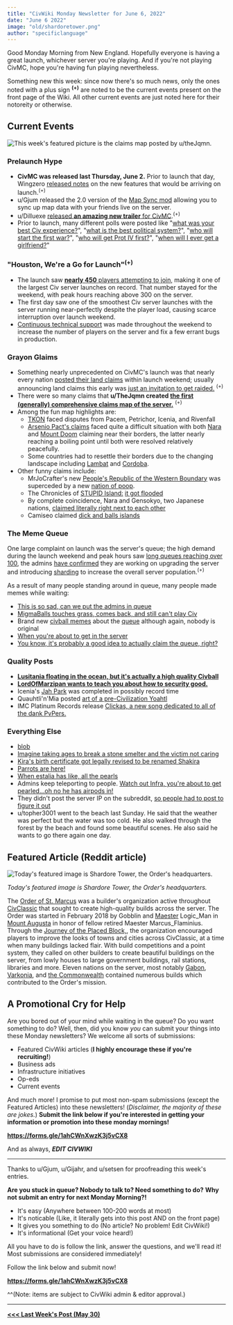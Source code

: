 ```yaml
---
title: "CivWiki Monday Newsletter for June 6, 2022"
date: "June 6 2022"
image: "old/shardoretower.png"
author: "specificlanguage"
---
```


Good Monday Morning from New England. Hopefully everyone is having a great launch, whichever server you're playing. And if you're not playing CivMC, hope you're having fun playing nevertheless.

Something new this week: since now there's so much news, only the ones noted with a plus sign **<sup>(+)</sup>** are noted to be the current events present on the front page of the Wiki. All other current events are just noted here for their notoreity or otherwise.

## Current Events

![**This week's featured picture is the claims map posted by u/theJqmn.**](https://static.miraheze.org/civwikiwiki/6/61/CivMCClaims.png)

### Prelaunch Hype

* **CivMC was released last Thursday, June 2.** Prior to launch that day, Wingzero [released notes](https://www.reddit.com/r/CivMC/comments/v3e5pe/launch_in_6_hours_feature_summary/) on the new features that would be arriving on launch.<sup>(+)</sup>
* u/Gjum released the 2.0 version of the [Map Sync mod](https://www.reddit.com/r/CivMC/comments/v310bq/mapsync_share_map_data_with_your_friends_live/) allowing you to sync up map data with your friends live on the server.
* u/Dilluexe [released **an amazing new trailer** for CivMC](https://www.reddit.com/r/CivMC/comments/v3knl0/civmc_teaser_trailer/).<sup>(+)</sup>
*  Prior to launch, many different polls were posted like "[what was your best Civ experience?](https://www.reddit.com/r/CivMC/comments/v203bh/what_was_your_best_civ_experience/)", "[what is the best political system?](https://www.reddit.com/r/CivMC/comments/v2wuwh/which_political_system_makes_the_best_nations/)", "[who will start the first war?](https://www.reddit.com/r/CivMC/comments/v1wf03/when_do_you_think_the_first_war_will_happen/)", "[who will get Prot IV first?](https://www.reddit.com/r/CivMC/comments/v1we4l/when_do_you_think_the_first_prot_set_will_be_made/)", "[when will I ever get a girlfriend?](https://www.youtube.com/watch?v=9vkF-k56b2g)"

### "Houston, We're a Go for Launch"<sup>(+)</sup>
* The launch saw [**nearly 450** players attempting to join,](https://static.miraheze.org/civwikiwiki/9/96/Civmcfirstday.png) making it one of the largest Civ server launches on record. That number stayed for the weekend, with peak hours reaching above 300 on the server.
* The first day saw one of the smoothest Civ server launches with the server running near-perfectly despite the player load, causing scarce interruption over launch weekend.
* [Continuous technical support](https://discord.com/channels/912074050086502470/952312337065451530/983041842310447154) was made throughout the weekend to increase the number of players on the server and fix a few errant bugs in production.

### Grayon Glaims

* Something nearly unprecedented on CivMC's launch was that nearly every nation [posted their land claims](https://www.reddit.com/r/civclassics/comments/h01ab5/civ_political_map_starter_pack/) within launch weekend; usually announcing land claims this early was [just an invitation to get raided.](https://www.reddit.com/r/CivMC/comments/v4ebjv/the_official_claim_of_the_confederal_aztec_empire/) <sup>(+)</sup>
* There were so many claims that **u/TheJqmn created [the first (generally) comprehensive claims map of the server.](https://www.reddit.com/r/CivMC/comments/v5noos/civmc_unofficial_and_a_few_other_areas_claims_map/)** <sup>(+)</sup>
* Among the fun map highlights are:
  * [TKON](https://www.reddit.com/r/CivMC/comments/v4uzcf/tkon_map_claim/) faced disputes from Pacem, Petrichor, Icenia, and Rivenfall
  * [Arsenio Pact's claims](https://www.reddit.com/r/CivMC/comments/v47rqq/current_em_claims/) faced quite a difficult situation with both [Nara](https://www.reddit.com/r/CivMC/comments/v4hdx3/please_stop_overclaiming_our_territories_ap_joint/) and [Mount Doom](https://www.reddit.com/r/CivMC/comments/v4kg0h/the_arsenio_pact_june_4th_claims/) claiming near their borders, the latter nearly reaching a boiling point until both were resolved relatively peacefully.
  * Some countries had to resettle their borders due to the changing landscape including [Lambat](https://www.reddit.com/r/CivMC/comments/v4lrvs/the_east_rises_again_lambats_official_claims/) and [Cordoba](https://www.reddit.com/r/CivMC/comments/v4xej5/republic_of_cordobas_claim_2/).
* Other funny claims include:
  * MrJoCrafter's new [People's Republic of the Western Boundary](https://www.reddit.com/r/CivMC/comments/v3q1w7/announcing_the_peoples_republic_of_western/) was superceded by a new [nation of poop](https://www.reddit.com/r/CivMC/comments/v3r1px/announcing_the_poop/).
  * The Chronicles of [STUPID Island:](https://www.reddit.com/r/CivMC/comments/v4dzc2/i_am_claiming_this_stupid_island_that_is_so_bad/) [it got flooded](https://www.reddit.com/r/CivMC/comments/v4undo/decided_to_start_flooding_stupid_island_because/)
  * By complete coincidence, Nara and Gensokyo, two Japanese nations, [claimed literally right next to each other](https://www.reddit.com/r/CivMC/comments/v5op3k/is_looking_great_everyone/)
  * Camiseo claimed [dick and balls islands](https://www.reddit.com/r/CivMC/comments/v5leo2/republic_of_camiseo_island_claim/)


### The Meme Queue

One large complaint on launch was the server's queue; the high demand during the launch weekend and peak hours saw [long queues reaching over 100](https://www.reddit.com/r/CivMC/comments/v4gpr9/civball_the_queue_experience/), the admins [have confirmed](https://www.reddit.com/r/CivMC/comments/v3e5pe/launch_in_6_hours_feature_summary/) they are working on upgrading the server and introducing [sharding](https://civwiki.org/wiki/Shards) to increase the overall server population.<sup>(+)</sup>

As a result of many people standing around in queue, many people made memes while waiting:

* [This is so sad, can we put the admins in queue](https://www.reddit.com/r/CivMC/comments/v4hb3j/petition_to_put_wingzero_in_queue/)
* [MigmaBalls touches grass, comes back, and still can't play Civ](https://www.reddit.com/r/CivMC/comments/v4dt80/things_ive_done_since_joining_the_queue/)
* Brand new [civball memes](https://www.reddit.com/r/CivMC/comments/v4gpr9/civball_the_queue_experience/) about the [queue](https://www.reddit.com/r/CivMC/comments/v4w5kz/the_petrichor_civmc_experience_tm/) although again, nobody is original
* [When you're about to get in the server](https://redd.it/v4vni7)
* [You know, it's probably a good idea to actually claim the queue, right? ](https://www.reddit.com/r/CivMC/comments/v4xl8u/my_territory_fuck_off/)

### Quality Posts

* [**Lusitania floating in the ocean, but it's actually a high quality Civball**](https://www.reddit.com/r/CivMC/comments/v4x6ya/lusitania_in_search_of_uncharted_lands_rekttangle)
* [**LordOfMarzipan wants to teach you about how to security good.**](https://www.reddit.com/r/CivMC/comments/v5oei0/lordofmarzipans_centre_for_children_who_still/)
* Icenia's [Jah Park](https://www.reddit.com/r/CivMC/comments/v5663f/ladies_and_gentlemen_jah_park_icenia/) was completed in possibly record time
* Quauhtli'n'Mia posted [art of a pre-Civilization Yoahtl](https://www.reddit.com/r/CivMC/comments/v5o5us/art_a_pack_of_leosaurs_chasing_a_olmypiad/)
* IMC Platinum Records release [Clickas, a new song dedicated to all of the dank PvPers.](https://www.reddit.com/r/CivMC/comments/v4epaq/imc_platinum_records_official_release_clickas/)

### Everything Else

* [blob](https://www.reddit.com/r/CivMC/comments/v53uru/state_of_the_server_642022/)
* [Imagine taking ages to break a stone smelter and the victim not caring](https://www.reddit.com/r/CivMC/comments/v5ip32/to_whoever_raided_my_stone_smelter_broke_every/)
* [Kira's birth certificate got legally revised to be renamed Shakira](https://static.miraheze.org/civwikiwiki/2/2c/Shakira.png)
* [Parrots are here!](https://www.reddit.com/r/CivMC/comments/v3mive/ive_acquired_all_i_need_in_civmc/)
* [When estalia has like, all the pearls](https://www.reddit.com/r/CivMC/comments/v56u96/estalia_were_a_peaceful_merchant_nation_also/)
* Admins keep teleporting to people. [Watch out Infra, you're about to get pearled...oh no he has airpods in!](https://www.reddit.com/r/CivMC/comments/v45cta/infra/)
* They didn't post the server IP on the subreddit, [so people had to post to figure it out](https://www.reddit.com/r/CivMC/comments/v45wc2/where_is_the_fucking_ip/)
* u/topher3001 went to the beach last Sunday. He said that the weather was perfect but the water was too cold. He also walked through the forest by the beach and found some beautiful scenes. He also said he wants to go there again one day.


## Featured Article (Reddit article)

![**Today's featured image is Shardore Tower, the Order's headquarters.**](/old/shardoretower.png)

*Today's featured image is Shardore Tower, the Order's headquarters.*

The [Order of St. Marcus](https://civwiki.org/wiki/Order_of_St_Marcus) was a builder's organization active throughout [CivClassic](https://civwiki.org/wiki/CivClassic) that sought to create high-quality builds across the server. The Order was started in February 2018 by Gobblin and [Maester](https://civwiki.org/wiki/Maester_Alliance) Logic_Man in [Mount Augusta](https://civwiki.org/wiki/Mount_Augusta_(CivClassic_2.0)) in honor of fellow retired Maester Marcus_Flaminius. Through the [Journey of the Placed Block,](https://reddit.com/r/stmarcus/comments/9d4v1m/journey_of_the_placed_block), the organization encouraged players to improve the looks of towns and cities across CivClassic, at a time when many buildings lacked flair. With build competitions and a point system, they called on other builders to create beautiful buildings on the server, from lowly houses to large government buildings, rail stations, libraries and more. Eleven nations on the server, most notably [Gabon](https://civwiki.org/wiki/Gabon), [Varkonia](https://civwiki.org/wiki/Varkonia), and [the Commonwealth](https://civwiki.org/wiki/The_Commonwealth) contained numerous builds which contributed to the Order's mission.



## A Promotional Cry for Help

Are you bored out of your mind while waiting in the queue? Do you want something to do? Well, then, did you know *you* can submit your things into these Monday newsletters? We welcome all sorts of submissions:
- Featured CivWiki articles (**I highly encourage these if you're recruiting!**)
- Business ads
- Infrastructure initiatives
- Op-eds
- Current events

And much more! I promise to put most non-spam submissions (except the Featured Articles) into these newsletters! (*Disclaimer, the majority of these are jokes.*) **Submit the link below if you're interested in getting your information or promotion into these monday mornings!**

**https://forms.gle/1ahCWnXwzK3j5vCX8**

And as always, ***EDIT CIVWIKI***


---

Thanks to u/Gjum, u/Gijahr, and u/setsen for proofreading this week's entries.

**Are you stuck in queue? Nobody to talk to? Need something to do?**
**Why not submit an entry for next Monday Morning?!**

- It's easy (Anywhere between 100-200 words at most)
- It's noticable (Like, it literally gets into this post AND on the front page)
- It gives you something to do (No article? No problem! Edit CivWiki!)
- It's informational (Get your voice heard!)

All you have to do is follow the link, answer the questions, and we'll read it! Most submissions are considered immediately!

Follow the link below and submit now!

**https://forms.gle/1ahCWnXwzK3j5vCX8**

^^(Note: items are subject to CivWiki admin & editor approval.)

---

[**<<< Last Week's Post (May 30)**](/_posts/2022-05-30-newsletter-05-30.md)